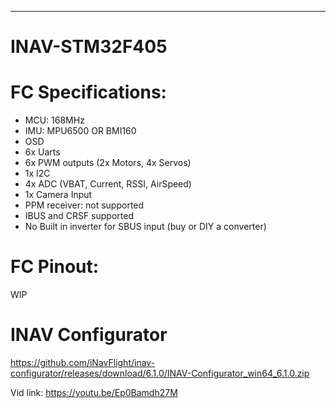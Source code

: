 -----------------
# INAV-STM32F405

# FC Specifications:

* MCU: 168MHz 
* IMU: MPU6500 OR BMI160
* OSD
* 6x Uarts
* 6x PWM outputs (2x Motors, 4x Servos)
* 1x I2C
* 4x ADC (VBAT, Current, RSSI, AirSpeed)
* 1x Camera Input
* PPM receiver: not supported
* IBUS and CRSF supported
* No Built in inverter for SBUS input (buy or DIY a converter)

# FC Pinout:
WIP

# INAV Configurator
https://github.com/iNavFlight/inav-configurator/releases/download/6.1.0/INAV-Configurator_win64_6.1.0.zip

Vid link: https://youtu.be/Ep0Bamdh27M

